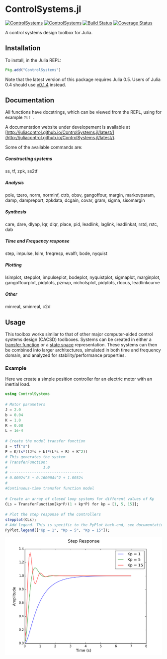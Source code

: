 # ControlSystems.jl

[![ControlSystems](http://pkg.julialang.org/badges/ControlSystems_0.5.svg)](http://pkg.julialang.org/?pkg=ControlSystems)
[![ControlSystems](http://pkg.julialang.org/badges/ControlSystems_0.6.svg)](http://pkg.julialang.org/?pkg=ControlSystems)
[![Build Status](https://travis-ci.org/JuliaControl/ControlSystems.jl.svg?branch=master)](https://travis-ci.org/JuliaControl/ControlSystems.jl)
[![Coverage Status](https://coveralls.io/repos/github/JuliaControl/ControlSystems.jl/badge.svg?branch=master)](https://coveralls.io/github/JuliaControl/ControlSystems.jl?branch=master)

A control systems design toolbox for Julia.

## Installation

To install, in the Julia REPL:

```julia
Pkg.add("ControlSystems")
```

Note that the latest version of this package requires Julia 0.5. Users of Julia 0.4 should use [v0.1.4](https://github.com/JuliaControl/ControlSystems.jl/tree/v0.1.4) instead.

## Documentation

All functions have docstrings, which can be viewed from the REPL, using for example `?tf `.

A documentation website under developement is available at [http://juliacontrol.github.io/ControlSystems.jl/latest/](http://juliacontrol.github.io/ControlSystems.jl/latest/).

Some of the available commands are:
##### Constructing systems
ss, tf, zpk, ss2tf
##### Analysis
pole, tzero, norm, norminf, ctrb, obsv, gangoffour, margin, markovparam, damp, dampreport, zpkdata, dcgain, covar, gram, sigma, sisomargin
##### Synthesis
care, dare, dlyap, lqr, dlqr, place, pid, leadlink, laglink, leadlinkat, rstd, rstc, dab
##### Time and Frequency response
step, impulse, lsim, freqresp, evalfr, bode, nyquist
##### Plotting
lsimplot, stepplot, impulseplot, bodeplot, nyquistplot, sigmaplot, marginplot, gangoffourplot, pidplots, pzmap, nicholsplot, pidplots, rlocus, leadlinkcurve
##### Other
minreal, sminreal, c2d
## Usage

This toolbox works similar to that of other major computer-aided control
systems design (CACSD) toolboxes. Systems can be created in either a [transfer
function](http://en.wikipedia.org/wiki/Transfer_function) or a [state
space](http://en.wikipedia.org/wiki/State-space_representation) representation.
These systems can then be combined into larger architectures, simulated in both
time and frequency domain, and analyzed for stability/performance properties.

### Example

Here we create a simple position controller for an electric motor with an
inertial load.

```julia
using ControlSystems

# Motor parameters
J = 2.0
b = 0.04
K = 1.0
R = 0.08
L = 1e-4

# Create the model transfer function
s = tf("s")
P = K/(s*((J*s + b)*(L*s + R) + K^2))
# This generates the system
# TransferFunction:
#                1.0
# ---------------------------------
# 0.0002s^3 + 0.160004s^2 + 1.0032s
#
#Continuous-time transfer function model

# Create an array of closed loop systems for different values of Kp
CLs = TransferFunction[kp*P/(1 + kp*P) for kp = [1, 5, 15]];

# Plot the step response of the controllers
stepplot(CLs);
# Add legend. This is specific to the PyPlot back-end, see documentation for more info.
PyPlot.legend(["Kp = 1", "Kp = 5", "Kp = 15"]);
```

![StepResponse](/example/step_response.png)
